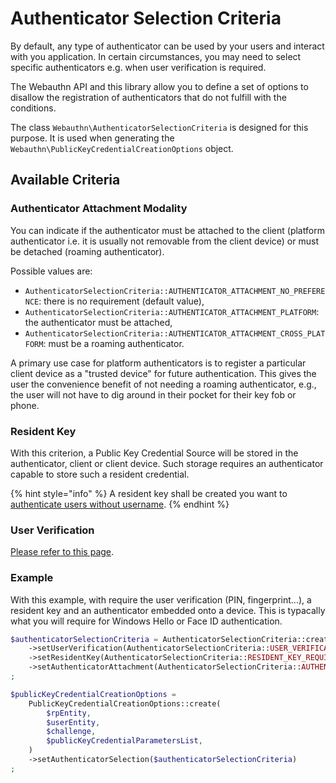 # Authenticator Selection Criteria

By default, any type of authenticator can be used by your users and interact with you application. In certain circumstances, you may need to select specific authenticators e.g. when user verification is required.

The Webauthn API and this library allow you to define a set of options to disallow the registration of authenticators that do not fulfill with the conditions.

The class `Webauthn\AuthenticatorSelectionCriteria` is designed for this purpose. It is used when generating the `Webauthn\PublicKeyCredentialCreationOptions` object.

## Available Criteria

### Authenticator Attachment Modality

You can indicate if the authenticator must be attached to the client (platform authenticator i.e. it is usually not removable from the client device) or must be detached (roaming authenticator).

Possible values are:

* `AuthenticatorSelectionCriteria::AUTHENTICATOR_ATTACHMENT_NO_PREFERENCE`: there is no requirement (default value),
* `AuthenticatorSelectionCriteria::AUTHENTICATOR_ATTACHMENT_PLATFORM`: the authenticator must be attached,
* `AuthenticatorSelectionCriteria::AUTHENTICATOR_ATTACHMENT_CROSS_PLATFORM`: must be a roaming authenticator.

A primary use case for platform authenticators is to register a particular client device as a "trusted device" for future authentication. This gives the user the convenience benefit of not needing a roaming authenticator, e.g., the user will not have to dig around in their pocket for their key fob or phone.

### Resident Key

With this criterion, a Public Key Credential Source will be stored in the authenticator, client or client device. Such storage requires an authenticator capable to store such a resident credential.

{% hint style="info" %}
A resident key shall be created you want to [authenticate users without username](authentication-without-username.md).
{% endhint %}

### User Verification

[Please refer to this page](user-verification.md).

### Example

With this example, with require the user verification (PIN, fingerprint...), a resident key and an authenticator embedded onto a device. This is typacally what you will require for Windows Hello or Face ID authentication.

```php
$authenticatorSelectionCriteria = AuthenticatorSelectionCriteria::create()
    ->setUserVerification(AuthenticatorSelectionCriteria::USER_VERIFICATION_REQUIREMENT_REQUIRED)
    ->setResidentKey(AuthenticatorSelectionCriteria::RESIDENT_KEY_REQUIREMENT_REQUIRED)
    ->setAuthenticatorAttachment(AuthenticatorSelectionCriteria::AUTHENTICATOR_ATTACHMENT_PLATFORM)
;

$publicKeyCredentialCreationOptions =
    PublicKeyCredentialCreationOptions::create(
        $rpEntity,
        $userEntity,
        $challenge,
        $publicKeyCredentialParametersList,
    )
    ->setAuthenticatorSelection($authenticatorSelectionCriteria)
;
```
